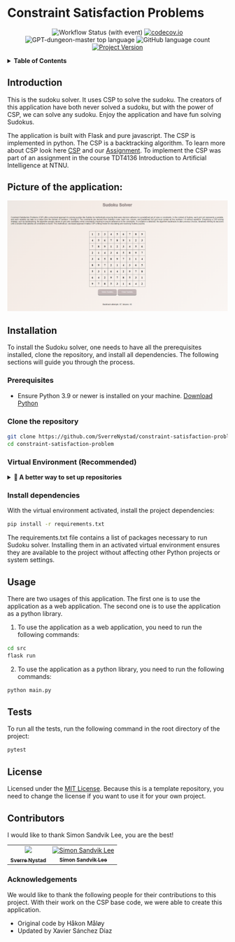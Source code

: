 # Constraint Satisfaction Problems

<div align="center">

![Workflow Status (with event)](https://img.shields.io/github/actions/workflow/status/SverreNystad/constraint-satisfaction-problem/python-package.yml)
[![codecov.io](https://codecov.io/github/SverreNystad/constraint-satisfaction-problem/coverage.svg?branch=main)](https://codecov.io/github/SverreNystad/constraint-satisfaction-problem?branch=main)
![GPT-dungeon-master top language](https://img.shields.io/github/languages/top/SverreNystad/constraint-satisfaction-problem)
![GitHub language count](https://img.shields.io/github/languages/count/SverreNystad/constraint-satisfaction-problem)
[![Project Version](https://img.shields.io/badge/version-1.0.0-blue)](https://img.shields.io/badge/version-1.0.0-blue)

</div>

<details>
  <summary> <b> Table of Contents </b> </summary>
  <ol>
    <li>
    <a href="#constraint-satisfaction-problems"> Constraint Satisfaction Problems </a>
    </li>
    <li>
      <a href="#introduction">Introduction</a>
    </li>
    </li>
    <li><a href="#installation">Installation</a>
      <ul>
        <li><a href="#prerequisites">Prerequisites</a></li>
        <li><a href="#clone-the-repository">Clone the repository</a></li>
        <li><a href="#virtual-environment-recommended">Virtual Environment</a></li>
        <li><a href="#install-dependencies">Install dependencies</a></li>
      </ul>
    </li>
    <li><a href="#usage">Usage</a></li>
    <li><a href="#tests">Tests</a></li>
    <li><a href="#license">License</a></li>
  </ol>
</details>

## Introduction
This is the sudoku solver. It uses CSP to solve the sudoku. The creators of this application have both never solved a sudoku, but with the power of CSP, we can solve any sudoku. Enjoy the application and have fun solving Sudokus.

The application is built with Flask and pure javascript. The CSP is implemented in python. The CSP is a backtracking algorithm. To learn more about CSP look here [CSP](https://en.wikipedia.org/wiki/Constraint_satisfaction_problem) and our [Assignment](docs/Assignment%203%20Constraint%20Satisfaction%20Problems.pdf). To implement the CSP was part of an assignment in the course TDT4136 Introduction to Artificial Intelligence at NTNU.

## Picture of the application:
![frontend](docs/images/application.png)

## Installation
To install the Sudoku solver, one needs to have all the prerequisites installed, clone the repository, and install all dependencies. The following sections will guide you through the process.
### Prerequisites
- Ensure Python 3.9 or newer is installed on your machine. [Download Python](https://www.python.org/downloads/)
  

### Clone the repository
```bash
git clone https://github.com/SverreNystad/constraint-satisfaction-problem.git
cd constraint-satisfaction-problem
```

### Virtual Environment (Recommended)

<details> 
<summary><strong>🚀 A better way to set up repositories </strong></summary>

A virtual environment in Python is a self-contained directory that contains a Python installation for a particular version of Python, plus a number of additional packages. Using a virtual environment for your project ensures that the project's dependencies are isolated from the system-wide Python and other Python projects. This is especially useful when working on multiple projects with differing dependencies, as it prevents potential conflicts between packages and allows for easy management of requirements.

1. **To set up and use a virtual environment for Sudoku solver:**
    First, install the virtualenv package using pip. This tool helps create isolated Python environments.
    ```bash
    pip install virtualenv
    ```

2. **Create virtual environment**
    Next, create a new virtual environment in the project directory. This environment is a directory containing a complete Python environment (interpreter and other necessary files).
    ```bash
    python -m venv venv
    ```

4. **Activate virtual environment**
    To activate the environment, run the following command:
    * For windows:
        ```bash
        source ./venv/Scripts/activate
        ```

    * For Linux / MacOS:
        ```bash
        source venv/bin/activate
        ```
</details>

### Install dependencies
With the virtual environment activated, install the project dependencies:
```bash
pip install -r requirements.txt
```
The requirements.txt file contains a list of packages necessary to run Sudoku solver. Installing them in an activated virtual environment ensures they are available to the project without affecting other Python projects or system settings.


## Usage
There are two usages of this application. The first one is to use the application as a web application. The second one is to use the application as a python library.
1. To use the application as a web application, you need to run the following commands:
```bash
cd src
flask run
```

2. To use the application as a python library, you need to run the following commands:
```bash
python main.py
```

## Tests
To run all the tests, run the following command in the root directory of the project:
```bash
pytest
```

## License
Licensed under the [MIT License](LICENSE). Because this is a template repository, you need to change the license if you want to use it for your own project.


## Contributors
I would like to thank Simon Sandvik Lee, you are the best!
<table align="center">
  <tr>
    <td align="center">
        <a href="https://github.com/SverreNystad">
            <img src="https://github.com/SverreNystad.png?size=100" width="100px;"/><br />
            <sub><b>Sverre Nystad</b></sub>
        </a>
    </td>
    <td align="center">
        <a href="https://github.com/sandviklee">
            <img src="https://github.com/sandviklee.png?size=100" width="100px;" alt="Simon Sandvik Lee"/><br />
            <sub><b>Simon Sandvik Lee</b></sub>
        </a>
    </td>
  <tr>
</table>

### Acknowledgements
We would like to thank the following people for their contributions to this project. With their work on the CSP base code, we were able to create this application.
* Original code by Håkon Måløy
* Updated by Xavier Sánchez Díaz
